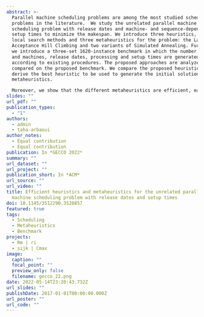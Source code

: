 ```yaml
---
abstract: >-
  Parallel machine scheduling problems are among the most studied scheduling
  problems in the literature.  We study the unrelated parallel machine
  scheduling problem with release dates and machine- and sequence-dependent
  setup times to minimize the makespan. We introduce three heuristics, five
  local search methods and three metaheuristics for the problem: the Late
  Acceptance Hill Climbing and two variants of Simulated Annealing. Furthermore,
  we introduce a three-set 1620-instance benchmark in which the number of jobs
  and machines, release dates, processing and setup times are generated
  according to existing procedures. The proposed approaches are analyzed and
  compared on the proposed benchmark. We compare the proposed heuristics and
  derive the best heuristic to be used to generate the initial solution of the
  metaheuristics. 

  Moreover, we show that the different metaheuristics are efficient, each performing best on one of the sets. 
slides: ""
url_pdf: ""
publication_types:
  - "1"
authors:
  - admin
  - taha-arbaoui
author_notes:
  - Equal contribution
  - Equal contribution
publication: In *GECCO 2022*
summary: ""
url_dataset: ""
url_project: ""
publication_short: In *ACM*
url_source: ""
url_video: ""
title: Efficient heuristics and metaheuristics for the unrelated parallel
  machine scheduling problem with release dates and setup times
doi: 10.1145/3512290.3528857
featured: true
tags:
  - Scheduling
  - Metaheuristics
  - Benchmark
projects:
  - Rm | ri
  - sijk | Cmax
image:
  caption: ""
  focal_point: ""
  preview_only: false
  filename: gecco_22.png
date: 2022-05-14T23:20:43.732Z
url_slides: ""
publishDate: 2017-01-01T00:00:00.000Z
url_poster: ""
url_code: ""
---
```


